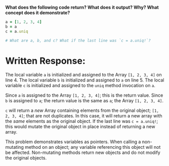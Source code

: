**What does the following code return? What does it output? Why? What concept does it demonstrate?**

```ruby
a = [1, 2, 3, 4]
b = a
c = a.uniq

# What are a, b, and c? What if the last line was `c = a.uniq!`?
```
# Written Response:

The local variable `a` is initialized and assigned to the Array `[1, 2, 3, 4]` on line 4.
The local variable `b` is initialized and assigned to `a` on line 5.
The local variable `c` is initialized and assigned to the `uniq` method invocation on `a`.

Since `a` is assigned to the Array `[1, 2, 3, 4]`; this is the return value.
Since `b` is assigned to `a`; the return value is the same as `a`; the Array `[1, 2, 3, 4]`.

`c` will return a *new* Array containing elements from the original object; `[1, 2, 3, 4]`; that are not duplicates. In this case, it will return a new array with the *same* elements as the original object. If the last line was `c = a.uniq!`; this would mutate the original object in place instead of returning a new array.

This problem demonstrates variables as pointers. When calling a non-mutating method on an object; any variable referencing this object will not be affected. Non-mutating methods return new objects and do not modify the original objects.

